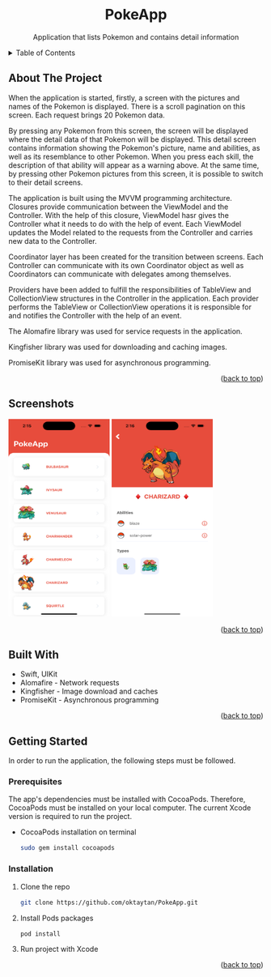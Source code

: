 <!-- PROJECT LOGO -->
<br />
<div align="center">
  <h1 align="center">PokeApp</h1>
  <p align="center">Application that lists Pokemon and contains detail information</p>
</div>

<!-- TABLE OF CONTENTS -->
<details>
  <summary>Table of Contents</summary>
  <ol>
    <li><a href="#about-the-project">About The Project</a></li>
    <li><a href="#about-the-project">Screenshots</a></li>
    <li><a href="#built-with">Built With</a></li>
    <li>
      <a href="#getting-started">Getting Started</a>
      <ul>
        <li><a href="#prerequisites">Prerequisites</a></li>
        <li><a href="#installation">Installation</a></li>
      </ul>
    </li>
  </ol>
</details>



<!-- ABOUT THE PROJECT -->
## About The Project

When the application is started, firstly, a screen with the pictures and names of the Pokemon is displayed. There is a scroll pagination on this screen. Each request brings 20 Pokemon data.

By pressing any Pokemon from this screen, the screen will be displayed where the detail data of that Pokemon will be displayed. This detail screen contains information showing the Pokemon's picture, name and abilities, as well as its resemblance to other Pokemon. When you press each skill, the description of that ability will appear as a warning above.
At the same time, by pressing other Pokemon pictures from this screen, it is possible to switch to their detail screens.

The application is built using the MVVM programming architecture.
Closures provide communication between the ViewModel and the Controller. With the help of this closure, ViewModel hasr gives the Controller what it needs to do with the help of event. Each ViewModel updates the Model related to the requests from the Controller and carries new data to the Controller.

Coordinator layer has been created for the transition between screens. Each Controller can communicate with its own Coordinator object as well as Coordinators can communicate with delegates among themselves.

Providers have been added to fulfill the responsibilities of TableView and CollectionView structures in the Controller in the application. Each provider performs the TableView or CollectionView operations it is responsible for and notifies the Controller with the help of an event.

The Alomafire library was used for service requests in the application.

Kingfisher library was used for downloading and caching images.

PromiseKit library was used for asynchronous programming.

<p align="right">(<a href="#readme-top">back to top</a>)</p>


<!-- SCREENSHOTS -->
## Screenshots

<div>
  <img src="ss_01.png" width="200" height="390">      <img src="ss_02.png" width="200" height="390">
</div>

<p align="right">(<a href="#readme-top">back to top</a>)</p>


<!-- BUILD WITH -->
## Built With

* Swift, UIKit
* Alomafire - Network requests
* Kingfisher - Image download and caches
* PromiseKit - Asynchronous programming

<p align="right">(<a href="#readme-top">back to top</a>)</p>



<!-- GETTING STARTED -->
## Getting Started

In order to run the application, the following steps must be followed.

### Prerequisites

The app's dependencies must be installed with CocoaPods. Therefore, CocoaPods must be installed on your local computer. The current Xcode version is required to run the project.

* CocoaPods installation on terminal
  ```sh
  sudo gem install cocoapods
  ```

### Installation

1. Clone the repo
   ```sh
   git clone https://github.com/oktaytan/PokeApp.git
   ```
2. Install Pods packages
   ```sh
   pod install
   ```
3. Run project with Xcode

<p align="right">(<a href="#readme-top">back to top</a>)</p>
